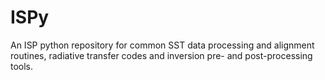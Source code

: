# ISPy
An ISP python repository for common SST data processing and alignment routines,
radiative transfer codes and inversion pre- and post-processing tools.
